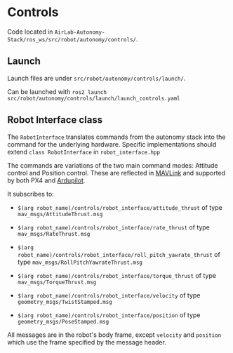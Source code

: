 # Controls
Code located in `AirLab-Autonomy-Stack/ros_ws/src/robot/autonomy/controls/`.

## Launch

Launch files are under `src/robot/autonomy/controls/launch/`.

Can be launched with `ros2 launch src/robot/autonomy/controls/launch/launch_controls.yaml`


## Robot Interface class
The `RobotInterface` translates commands from the autonomy stack into the command for the underlying hardware.
Specific implementations should extend `class RobotInterface` in `robot_interface.hpp`

The commands are variations of the two main command modes: Attitude control and Position control.
These are reflected in [MAVLink](https://mavlink.io/en/messages/common.html#SET_POSITION_TARGET_LOCAL_NED) and supported by both PX4 and [Ardupilot](https://ardupilot.org/dev/docs/copter-commands-in-guided-mode.html#movement-commands). 


It subscribes to:

* `$(arg robot_name)/controls/robot_interface/attitude_thrust` of type `mav_msgs/AttitudeThrust.msg`

* `$(arg robot_name)/controls/robot_interface/rate_thrust` of type `mav_msgs/RateThrust.msg`

* `$(arg robot_name)/controls/robot_interface/roll_pitch_yawrate_thrust` of type `mav_msgs/RollPitchYawrateThrust.msg`

* `$(arg robot_name)/controls/robot_interface/torque_thrust` of type `mav_msgs/TorqueThrust.msg`

* `$(arg robot_name)/controls/robot_interface/velocity` of type `geometry_msgs/TwistStamped.msg`

* `$(arg robot_name)/controls/robot_interface/position` of type `geometry_msgs/PoseStamped.msg`

All messages are in the robot's body frame, except `velocity` and `position` which use the frame specified by the message header.